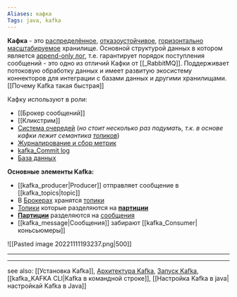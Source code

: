 ```yaml
---
Aliases: кафка
Tags: java, kafka
---
```


**Кафка**  - это [распределённое](Распределённое%20хранилище.md), [отказоустойчивое](Отказоустойчивость.md), [горизонтально масштабируемое](Горизонтальное%20масштабирование.md) хранилище. Основной структурой данных в котором является [append-only лог](kafka_Commit%20log.md), т.е. гарантирует порядок поступления сообщений - это одно из отличий Кафки от [[_RabbitMQ]].
Поддерживает потоковую обработку данных и имеет развитую экосистему коннекторов для интеграции с базами данных и другими хранилищами.  
[[Почему Kafka такая быстрая]]

Кафку используют в роли:
 - [[Брокер сообщений]]
 - [[Кликстрим]]
 - [Система очередей](Message%20queue) (*но стоит несколько раз подумать, т.к. в основе кафки лежит семантика [топиков](kafka_topics.md)*)
 - [Журналирование и сбор метрик](kafka_журналирование.md)
 - [kafka_Commit log](kafka_Commit%20log.md)
 - [База данных](Kafka%20как%20база%20данных.md)

**Основные элементы Kafka:**
- [[kafka_producer|Producer]] отправляет сообщение в [[kafka_topics|topic]]
- В [Брокерах](kafka_brokers.md) хранятся [топики](kafka_topics.md) 
- [Топики](kafka_topics.md) которые разделяются на **[партиции](kafka_partition.md)**
- **[Партиции](kafka_partition.md)** разделяются на [сообщения](kafka_message.md)
- [[kafka_message|Сообщения]] забирают [[kafka_Consumer|коньсьюмеры]]

![[Pasted image 20221111193237.png|500]]

---

---
see also: [[Установка Kafka]], [Архитектура Kafka](kafka_структура%20данных.md), [Запуск Kafka](kafka_запуск.md), [[kafka_KAFKA CLI|Kafka в командной строке]], [[Настройка Kafka в java| настройкай Kafka в Java]]








